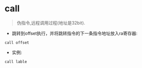 # call

> 伪指令,远程调用过程(地址是32bit).

- 跳转到offset执行，并将跳转指令的下一条指令地址放入ra寄存器:

`call offset`

- 实例:

`call lable`
